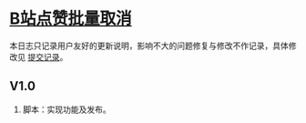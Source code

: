 # [B站点赞批量取消](https://greasyfork.org/zh-CN/scripts/445754)

本日志只记录用户友好的更新说明，影响不大的问题修复与修改不作记录，具体修改见 [提交记录](https://gitee.com/liangjiancang/userscript/commits/master/script/BilibiliCancelLikes)。

## V1.0

1. 脚本：实现功能及发布。
